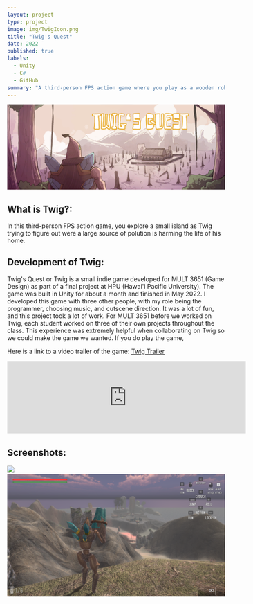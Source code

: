 ```yaml
---
layout: project
type: project
image: img/TwigIcon.png
title: "Twig's Quest"
date: 2022
published: true
labels:
  - Unity
  - C#
  - GitHub
summary: "A third-person FPS action game where you play as a wooden robot powered by a mysterious crystal called Twig"
---
```



<img class="img-fluid" src="../img/TwigBanner.png">

<h2 id="introduction">What is Twig?:</h2>
In this third-person FPS action game, you explore a small island as Twig trying to figure out were a large source of polution is harming the life of his home.

<h2 id="introduction">Development of Twig:</h2>
Twig's Quest or Twig is a small indie game developed for MULT 3651 (Game Design) as part of a final project at HPU (Hawai'i Pacific University). The game was built in Unity for about a month and finished in May 2022. I developed this game with three other people, with my role being the programmer, choosing music, and cutscene direction. It was a lot of fun, and this project took a lot of work. For MULT 3651 before we worked on Twig, each student worked on three of their own projects throughout the class. This experience was extremely helpful when collaborating on Twig so we could make the game we wanted. If you do play the game,  

Here is a link to a video trailer of the game: [Twig Trailer](https://www.youtube.com/watch?v=sulj7yxplEQ)

<iframe frameborder="0" src="https://itch.io/embed/2243981" width="552" height="167"><a href="https://skelefrog.itch.io/twigs-quest">Twig's Quest by skelefrog</a></iframe>

<h2 id="introduction">Screenshots:</h2>

<img class="img-fluid" src="../img/Screenshot1.png">
<img class="img-fluid" src="../img/Screenshot2.png">



